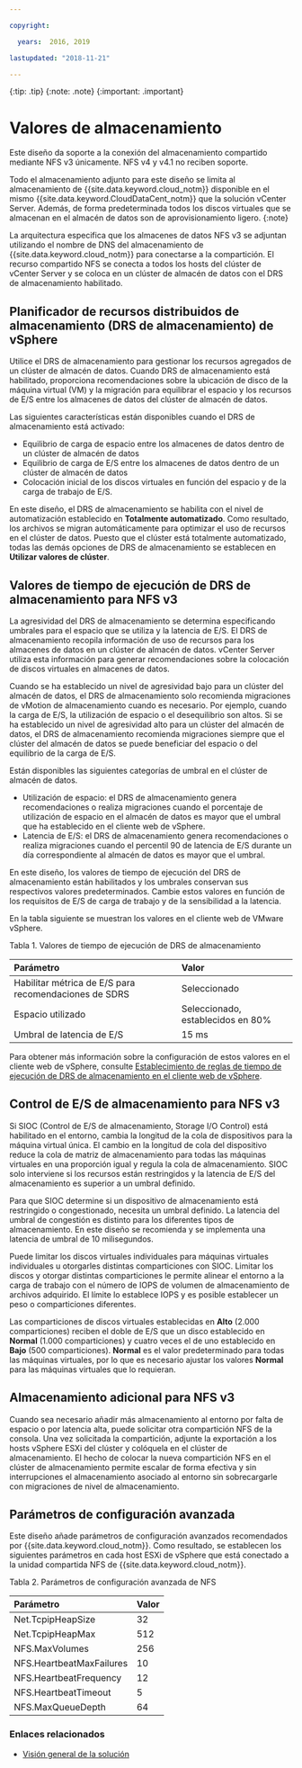 ```yaml
---

copyright:

  years:  2016, 2019

lastupdated: "2018-11-21"

---
```


{:tip: .tip}
{:note: .note}
{:important: .important}

# Valores de almacenamiento

Este diseño da soporte a la conexión del almacenamiento compartido mediante NFS v3 únicamente. NFS v4 y v4.1 no reciben soporte.

Todo el almacenamiento adjunto para este diseño se limita al almacenamiento de {{site.data.keyword.cloud_notm}} disponible en el mismo {{site.data.keyword.CloudDataCent_notm}} que la solución vCenter Server. Además, de forma predeterminada todos los discos virtuales que se almacenan en el almacén de datos son de aprovisionamiento ligero.
{:note}

La arquitectura especifica que los almacenes de datos NFS v3 se adjuntan utilizando el nombre de DNS del almacenamiento de {{site.data.keyword.cloud_notm}} para conectarse a la compartición. El recurso compartido NFS se conecta a todos los hosts del clúster de vCenter Server y se coloca en un clúster de almacén de datos con el DRS de almacenamiento habilitado.

## Planificador de recursos distribuidos de almacenamiento (DRS de almacenamiento) de vSphere

Utilice el DRS de almacenamiento para gestionar los recursos agregados de un clúster de almacén de datos. Cuando DRS de almacenamiento está habilitado, proporciona recomendaciones sobre la ubicación de disco de la máquina virtual (VM) y la migración para equilibrar el espacio y los recursos de E/S entre los almacenes de datos del clúster de almacén de datos.

Las siguientes características están disponibles cuando el DRS de almacenamiento está activado:
* Equilibrio de carga de espacio entre los almacenes de datos dentro de un clúster de almacén de datos
* Equilibrio de carga de E/S entre los almacenes de datos dentro de un clúster de almacén de datos
* Colocación inicial de los discos virtuales en función del espacio y de la carga de trabajo de E/S.

En este diseño, el DRS de almacenamiento se habilita con el nivel de automatización establecido en **Totalmente automatizado**. Como resultado, los archivos se migran automáticamente para optimizar el uso de recursos en el clúster de datos. Puesto que el clúster está totalmente automatizado, todas las demás opciones de DRS de almacenamiento se establecen en **Utilizar valores de clúster**.

## Valores de tiempo de ejecución de DRS de almacenamiento para NFS v3

La agresividad del DRS de almacenamiento se determina especificando umbrales para el espacio que se utiliza y la latencia de E/S. El DRS de almacenamiento recopila información de uso de recursos para los almacenes de datos en un clúster de almacén de datos. vCenter Server utiliza esta información para generar recomendaciones sobre la colocación de discos virtuales en almacenes de datos.

Cuando se ha establecido un nivel de agresividad bajo para un clúster del almacén de datos, el DRS de almacenamiento solo recomienda migraciones de vMotion de almacenamiento cuando es necesario. Por ejemplo, cuando la carga de E/S, la utilización de espacio o el desequilibrio son altos. Si se ha establecido un nivel de agresividad alto para un clúster del almacén de datos, el DRS de almacenamiento recomienda migraciones siempre que el clúster del almacén de datos se puede beneficiar del espacio o del equilibrio de la carga de E/S.

Están disponibles las siguientes categorías de umbral en el clúster de almacén de datos.

* Utilización de espacio: el DRS de almacenamiento genera recomendaciones o realiza migraciones cuando el porcentaje de utilización de espacio en el almacén de datos es mayor que el umbral que ha establecido en el cliente web de vSphere.
* Latencia de E/S: el DRS de almacenamiento genera recomendaciones o realiza migraciones cuando el percentil 90 de latencia de E/S durante un día correspondiente al almacén de datos es mayor que el umbral.

En este diseño, los valores de tiempo de ejecución del DRS de almacenamiento están habilitados y los umbrales conservan sus respectivos valores predeterminados. Cambie estos valores en función de los requisitos de E/S de carga de trabajo y de la sensibilidad a la latencia.

En la tabla siguiente se muestran los valores en el cliente web de VMware vSphere.

Tabla 1. Valores de tiempo de ejecución de DRS de almacenamiento

| Parámetro       | Valor  |
|:--------------- |:------ |
| Habilitar métrica de E/S para recomendaciones de SDRS | Seleccionado |
| Espacio utilizado | Seleccionado, establecidos en 80% |
| Umbral de latencia de E/S | 15 ms |

Para obtener más información sobre la configuración de estos valores en el cliente web de vSphere, consulte [Establecimiento de reglas de tiempo de ejecución de DRS de almacenamiento en el cliente web de vSphere](https://docs.vmware.com/en/VMware-vSphere/5.5/com.vmware.vsphere.resmgmt.doc/GUID-AD2D13CE-539B-48C3-BBC9-E55A834874F0.html).

## Control de E/S de almacenamiento para NFS v3

Si SIOC (Control de E/S de almacenamiento, Storage I/O Control) está habilitado en el entorno, cambia la longitud de la cola de dispositivos para la máquina virtual única. El cambio en la longitud de cola del dispositivo reduce la cola de matriz de almacenamiento para todas las máquinas virtuales en una proporción igual y regula la cola de almacenamiento. SIOC solo interviene si los recursos están restringidos y la latencia de E/S del almacenamiento es superior a un umbral definido.

Para que SIOC determine si un dispositivo de almacenamiento está restringido o congestionado, necesita un umbral definido. La latencia del umbral de congestión es distinto para los diferentes tipos de almacenamiento. En este diseño se recomienda y se implementa una latencia de umbral de 10 milisegundos.

Puede limitar los discos virtuales individuales para máquinas virtuales individuales u otorgarles distintas comparticiones con SIOC. Limitar los discos y otorgar distintas comparticiones le permite alinear el entorno a la carga de trabajo con el número de IOPS de volumen de almacenamiento de archivos adquirido. El límite lo establece IOPS y es posible establecer un peso o comparticiones diferentes.

Las comparticiones de discos virtuales establecidas en **Alto** (2.000 comparticiones) reciben el doble de E/S que un disco establecido en **Normal** (1.000 comparticiones) y cuatro veces el de uno establecido en **Bajo** (500 comparticiones). **Normal** es el valor predeterminado para todas las máquinas virtuales, por lo que es necesario ajustar los valores **Normal** para las máquinas virtuales que lo requieran.

## Almacenamiento adicional para NFS v3

Cuando sea necesario añadir más almacenamiento al entorno por falta de espacio o por latencia alta, puede solicitar otra compartición NFS de la consola. Una vez solicitada la compartición, adjunte la exportación a los hosts vSphere ESXi del clúster y colóquela en el clúster de almacenamiento. El hecho de colocar la nueva compartición NFS en el clúster de almacenamiento permite escalar de forma efectiva y sin interrupciones el almacenamiento asociado al entorno sin sobrecargarle con migraciones de nivel de almacenamiento.

## Parámetros de configuración avanzada

Este diseño añade parámetros de configuración avanzados recomendados por {{site.data.keyword.cloud_notm}}. Como resultado, se establecen los siguientes parámetros en cada host ESXi de vSphere que está conectado a la unidad compartida NFS de {{site.data.keyword.cloud_notm}}.

Tabla 2. Parámetros de configuración avanzada de NFS

| Parámetro       | Valor  |
|:--------------- |:------ |
| Net.TcpipHeapSize | 32 |
| Net.TcpipHeapMax | 512 |
| NFS.MaxVolumes | 256 |
| NFS.HeartbeatMaxFailures | 10 |
| NFS.HeartbeatFrequency  | 12 |
| NFS.HeartbeatTimeout | 5 |
| NFS.MaxQueueDepth | 64 |

### Enlaces relacionados

* [Visión general de la solución](../solution/solution_overview.html)
